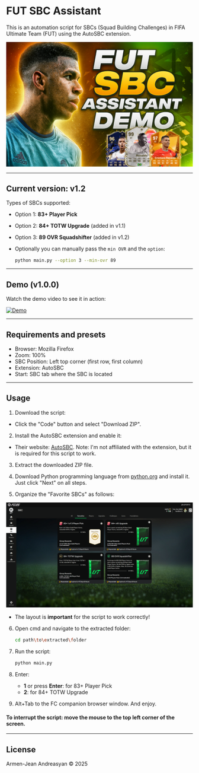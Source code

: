 # FUT SBC Assistant

This is an automation script for SBCs (Squad Building Challenges) in FIFA Ultimate Team (FUT) using the AutoSBC extension.

![sbc_layout.png](https://raw.githubusercontent.com/a-jean-andreasian/FUT-SBC-Assistant/refs/heads/master/media/cover.png)

---
## Current version: v1.2

Types of SBCs supported:
- Option 1: **83+ Player Pick** 
- Option 2: **84+ TOTW Upgrade** (added in v1.1)
- Option 3: **89 OVR Squadshifter** (added in v1.2)


- Optionally you can manually pass the `min OVR` and the `option`: 
  ```bash
  python main.py --option 3 --min-ovr 89
  ```

---
## Demo (v1.0.0)

Watch the demo video to see it in action:


[![Demo](https://i.ibb.co/xtsp16Fh/image.png)](https://youtu.be/c5DOvhQUPJs?si=Jsvoz76Zg0e-Fb1X)

---
## Requirements and presets

- Browser: Mozilla Firefox
- Zoom: 100%
- SBC Position: Left top corner (first row, first column)
- Extension: AutoSBC
- Start: SBC tab where the SBC is located


--- 
## Usage
1. Download the script:
- Click the "Code" button and select "Download ZIP".

2. Install the AutoSBC extension and enable it:
- Their website: [AutoSBC](https://autosbc.com/). Note: I'm not affiliated with the extension, but it is required for this script to work.

3. Extract the downloaded ZIP file.

4. Download Python programming language from [python.org](https://www.python.org/downloads/) and install it. Just click "Next" on all steps.

5. Organize the "Favorite SBCs" as follows:

![sbc_layout.png](media/sbc_layout.png)
   - The layout is **important** for the script to work correctly!

6. Open cmd and navigate to the extracted folder:
   ```bash
   cd path\to\extracted\folder
   ```
6. Run the script:
   ```bash
   python main.py
   ```

7. Enter:
    - **1** or press **Enter**: for 83+ Player Pick
    - **2**: for 84+ TOTW Upgrade


8. Alt+Tab to the FC companion browser window. And enjoy.

#### To interrupt the script: **move the mouse to the top left corner of the screen.**


---
## License

Armen-Jean Andreasyan © 2025

